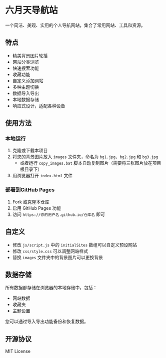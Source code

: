 # 六月天导航站

一个简洁、美观、实用的个人导航网站，集合了常用网站、工具和资源。

## 特点

- 精美背景图片轮播
- 网站分类浏览
- 快速搜索功能
- 收藏功能
- 自定义添加网站
- 多种主题切换
- 数据导入导出
- 本地数据存储
- 响应式设计，适配各种设备

## 使用方法

### 本地运行

1. 克隆或下载本项目
2. 将您的背景图片放入 `images` 文件夹，命名为 `bg1.jpg`、`bg2.jpg` 和 `bg3.jpg`
   - 或者运行 `copy_images.bat` 脚本自动复制图片（需要将三张图片放在项目根目录下）
3. 用浏览器打开 `index.html` 文件

### 部署到GitHub Pages

1. Fork 或克隆本仓库
2. 启用 GitHub Pages 功能
3. 访问 `https://你的用户名.github.io/仓库名` 即可

## 自定义

- 修改 `js/script.js` 中的 `initialSites` 数组可以自定义预设网站
- 修改 `css/style.css` 可以调整网站样式
- 替换 `images` 文件夹中的背景图片可以更换背景

## 数据存储

所有数据都存储在浏览器的本地存储中，包括：
- 网站数据
- 收藏夹
- 主题设置

您可以通过导入导出功能备份和恢复数据。

## 开源协议

MIT License 